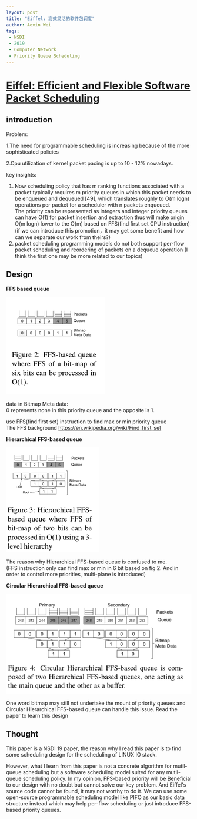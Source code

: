 ```yaml
---
layout: post
title: "Eiffel: 高效灵活的软件包调度"
author: Aoxin Wei
tags:
 - NSDI
 - 2019
 - Computer Network
 - Priority Queue Scheduling
---
```


# [Eiffel: Efficient and Flexible Software Packet Scheduling]()

## introduction

Problem:

1.The need for programmable scheduling is increasing because of the more sophisticated policies

2.Cpu utilization of kernel packet pacing is up to 10 - 12% nowadays.



key insights:

1. Now scheduling policy that has m ranking functions associated with a packet typically requires m priority queues in which this packet needs to be enqueued and dequeued [49], which translates roughly to O(m logn) operations per packet for a scheduler with n packets enqueued.  
   The priority can be represented as integers and integer priority queues can have O(1) for packet insertion and extraction thus will make origin O(m logn) lower to the O(m) based on FFS(find first set CPU instruction)	(if we can introduce this promotion，it may get some benefit and how can we separate our work from theirs?)
2. packet scheduling programming models do not both support per-flow packet scheduling and reordering of packets on a dequeue operation   (I think the first one may be more related to our topics)



## Design

**FFS based queue**

![image](/images/2021-10-22-Eiffel%20Efficient%20and%20Flexible%20Software%20Packet%20Scheduling/image-20211022160645476.png)

data in Bitmap Meta data:  
0 represents none in this priority queue and the opposite is 1.

use FFS(find first set) instruction to find max or min priority queue  
The FFS  background https://en.wikipedia.org/wiki/Find_first_set

**Hierarchical FFS-based queue**

![image](/images/2021-10-22-Eiffel%20Efficient%20and%20Flexible%20Software%20Packet%20Scheduling/image-20211022162011380.png)

The reason why  Hierarchical FFS-based queue is confused to me.  
(FFS instruction only can find max or  min in 6 bit based on fig 2. And in order to control more priorities, multi-plane is introduced)



 **Circular Hierarchical FFS-based queue**

![image](/images/2021-10-22-Eiffel%20Efficient%20and%20Flexible%20Software%20Packet%20Scheduling/image-20211022162213322.png)

One word bitmap may still not undertake the mount of priority queues and Circular Hierarchical FFS-based queue  can handle this issue. Read the paper to learn this design



## Thought

This paper is a NSDI 19 paper, the reason why I read this paper is to find some scheduling design for the scheduling of LINUX IO stack.

However, what I learn from this paper is not  a  concrete algorithm for mutil-queue scheduling  but a software scheduling model suited for any mutil-queue scheduling policy. In my opinion, FFS-based priority will be Beneficial to our design with no doubt but cannot solve our key problem. And Eiffel's source code cannot be found, it may not worthy to do it. We can use some open-source programmable scheduling model like PIFO as our basic data structure instead which may help per-flow scheduling or just introduce FFS-based priority queues.
